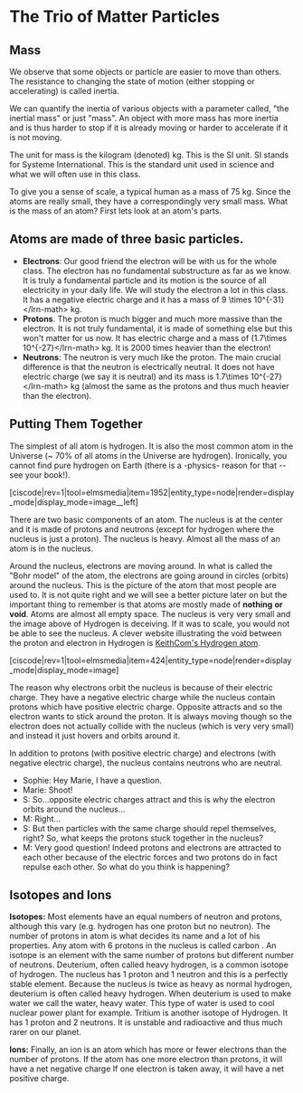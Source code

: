 # The Trio of Matter Particles

## Mass

We observe that some objects or particle are easier to move than others. The resistance to changing the state of motion \(either stopping or accelerating\) is called inertia.

We can quantify the inertia of various objects with a parameter called, "the inertial mass" or just "mass". An object with more mass has more inertia and is thus harder to stop if it is already moving or harder to accelerate if it is not moving.

The unit for mass is the kilogram \(denoted\) kg. This is the SI unit. SI stands for Systeme International. This is the standard unit used in science and what we will often use in this class.

To give you a sense of scale, a typical human as a mass of 75 kg. Since the atoms are really small, they have a correspondingly very small mass. What is the mass of an atom? First lets look at an atom's parts.

## Atoms are made of three basic particles.

* **Electrons**: Our good friend the electron will be with us for the whole class. The electron has no fundamental substructure as far as we know. It is truly a fundamental particle and its motion is the source of all electricity in your daily life. We will study the electron a lot in this class. It has a negative electric charge and it has a mass of 9 \times 10^{-31}&lt;/lrn-math&gt; kg.
* **Protons**. The proton is much bigger and much more massive than the electron. It is not truly fundamental, it is made of something else but this won't matter for us now. It has electric charge and a mass of \(1.7\times 10^{-27}&lt;/lrn-math&gt; kg. It is 2000 times heavier than the electron!
* **Neutrons**: The neutron is very much like the proton. The main crucial difference is that the neutron is electrically neutral. It does not have electric charge \(we say it is neutral\) and its mass is 1.7\times 10^{-27}&lt;/lrn-math&gt; kg \(almost the same as the protons and thus much heavier than the electron\). 

## Putting Them Together

The simplest of all atom is hydrogen. It is also the most common atom in the Universe \(~ 70% of all atoms in the Universe are hydrogen\). Ironically, you cannot find pure hydrogen on Earth \(there is a -physics- reason for that -- see your book!\).

\[ciscode\|rev=1\|tool=elmsmedia\|item=1952\|entity\_type=node\|render=display\_mode\|display\_mode=image\_\_left\]

There are two basic components of an atom. The nucleus is at the center and it is made of protons and neutrons \(except for hydrogen where the nucleus is just a proton\). The nucleus is heavy. Almost all the mass of an atom is in the nucleus.

Around the nucleus, electrons are moving around. In what is called the "Bohr model" of the atom, the electrons are going around in circles \(orbits\) around the nucleus. This is the picture of the atom that most people are used to. It is not quite right and we will see a better picture later on but the important thing to remember is that atoms are mostly made of **nothing** **or void**. Atoms are almost all empty space. The nucleus is very very small and the image above of Hydrogen is deceiving. If it was to scale, you would not be able to see the nucleus. A clever website illustrating the void between the proton and electron in Hydrogen is [KeithCom's Hydrogen atom](http://keithcom.com/atoms/scale.php).

\[ciscode\|rev=1\|tool=elmsmedia\|item=424\|entity\_type=node\|render=display\_mode\|display\_mode=image\]

The reason why electrons orbit the nucleus is because of their electric charge. They have a negative electric charge while the nucleus contain protons which have positive electric charge. Opposite attracts and so the electron wants to stick around the proton. It is always moving though so the electron does not actually collide with the nucleus \(which is very very small\) and instead it just hovers and orbits around it.

In addition to protons \(with positive electric charge\) and electrons \(with negative electric charge\), the nucleus contains neutrons who are neutral.

* Sophie: Hey Marie, I have a question.
* Marie: Shoot!
* S: So...opposite electric charges attract and this is why the electron orbits around the nucleus...
* M: Right...
* S: But then particles with the same charge should repel themselves, right? So, what keeps the protons stuck together in the nucleus?
* M: Very good question! Indeed protons and electrons are attracted to each other because of the electric forces and two protons do in fact repulse each other. So what do you think is happening?

## Isotopes and Ions

**Isotopes:** Most elements have an equal numbers of neutron and protons, although this vary \(e.g. hydrogen has one proton but no neutron\). The number of protons in atom is what decides its name and a lot of his properties. Any atom with 6 protons in the nucleus is called carbon . An isotope is an element with the same number of protons but different number of neutrons. Deuterium, often called heavy hydrogen, is a common isotope of hydrogen. The nucleus has 1 proton and 1 neutron and this is a perfectly stable element. Because the nucleus is twice as heavy as normal hydrogen, deuterium is often called heavy hydrogen. When deuterium is used to make water we call the water, heavy water. This type of water is used to cool nuclear power plant for example. Tritium is another isotope of Hydrogen. It has 1 proton and 2 neutrons. It is unstable and radioactive and thus much rarer on our planet.

**Ions:** Finally, an ion is an atom which has more or fewer electrons than the number of protons. If the atom has one more electron than protons, it will have a net negative charge If one electron is taken away, it will have a net positive charge.

